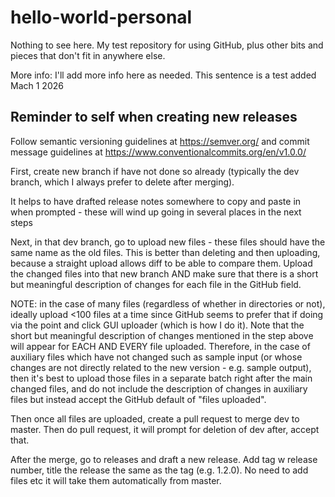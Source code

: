 # hello-world-personal
Nothing to see here. My test repository for using GitHub, plus other bits and pieces that don't fit in anywhere else.

More info: I'll add more info here as needed. This sentence is a test added Mach 1 2026

## Reminder to self when creating new releases
Follow semantic versioning guidelines at https://semver.org/ and commit message guidelines at https://www.conventionalcommits.org/en/v1.0.0/

First, create new branch if have not done so already (typically the dev branch, which I always prefer to delete after merging).

It helps to have drafted release notes somewhere to copy and paste in when prompted - these will wind up going in several places in the next steps

Next, in that dev branch, go to upload new files - these files should have the same name as the old files. This is better than deleting and then uploading, because a straight upload allows diff to be able to compare them. Upload the changed files into that new branch AND make sure that there is a short but meaningful description of changes for each file in the GitHub field.

NOTE: in the case of many files (regardless of whether in directories or not), ideally upload <100 files at a time since GitHub seems to prefer that if doing via the point and click GUI uploader (which is how I do it). Note that the short but meaningful description of changes mentioned in the step above will appear for EACH AND EVERY file uploaded. Therefore, in the case of auxiliary files which have not changed such as sample input (or whose changes are not directly related to the new version - e.g. sample output), then it's best to upload those files in a separate batch right after the main changed files, and do not include the description of changes in auxiliary files but instead accept the GitHub default of "files uploaded".

Then once all files are uploaded, create a pull request to merge dev to master. Then do pull request, it will prompt for deletion of dev after, accept that.

After the merge, go to releases and draft a new release. Add tag w release number, title the release the same as the tag (e.g. 1.2.0). No need to add files etc it will take them automatically from master.
